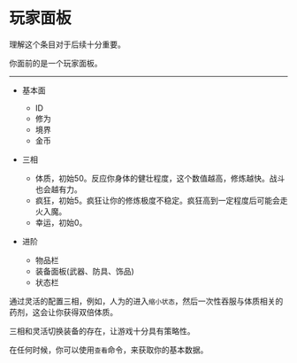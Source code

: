 # 玩家面板
理解这个条目对于后续十分重要。

你面前的是一个玩家面板。

---

+ 基本面
  + ID
  + 修为
  + 境界
  + 金币

+ 三相
  + 体质，初始50。反应你身体的健壮程度，这个数值越高，修炼越快。战斗也会越有力。
  + 疯狂，初始5。疯狂让你的修炼极度不稳定。疯狂高到一定程度后可能会走火入魔。
  + 幸运，初始0。
+ 进阶
  + 物品栏
  + 装备面板(武器、防具、饰品)
  + 状态栏

通过灵活的配置三相，例如，人为的进入`缩小状态`，然后一次性吞服与体质相关的药剂，这会让你获得双倍体质。

三相和灵活切换装备的存在，让游戏十分具有策略性。

在任何时候，你可以使用`查看`命令，来获取你的基本数据。


